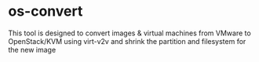 # os-convert
This tool is designed to convert images &amp; virtual machines from VMware to OpenStack/KVM using virt-v2v and shrink the partition and filesystem for the new image
